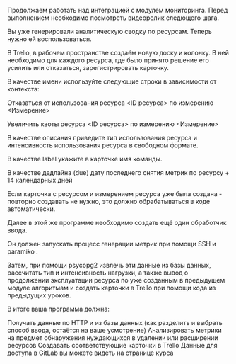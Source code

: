 Продолжаем работать над интеграцией с модулем мониторинга. Перед выполнением необходимо посмотреть видеоролик следющего шага.

Вы уже генерировали аналитическую сводку по ресурсам. Теперь нужно ей воспользоваться.

В Trello, в рабочем пространстве создаём новую доску и колонку. В ней необходимо для каждого ресурса, где было принято решение его усилить или отказаться, зарегистрировать карточку.

В качестве имени используйте следующие строки в зависимости от контекста:

Отказаться от использования ресурса <ID ресурса> по измерению <Измерение>

Увеличить квоты ресурса <ID ресурса> по измерению <Измерение>

В качестве описания приведите тип использования ресурса и интенсивность использования ресурса в свободном формате.

В качестве label укажите в карточке имя команды.

В качестве дедлайна (due) дату последнего снятия метрик по ресурсу + 14 календарных дней

Если карточка с ресурсом и измерением ресурса уже была создана - повторно создавать не нужно, это должно обрабатываться в коде автоматически.

Далее в этой же программе необходимо создать ещё один обработчик ввода.

Он должен запускать процесс генерации метрик при помощи SSH и paramiko .

Затем, при помощи psycopg2 извлечь эти данные из базы данных, рассчитать  тип и интенсивность нагрузки, а также вывод о продолжении эксплуатации ресурса по уже созданным в предыдущем модуле алгоритмам и создать карточки в Trello при помощи кода из предыдущих уроков.

В итоге ваша программа должна:

Получать данные по HTTP и из базы данных (как разделить и выбрать способ ввода, остаётся на ваше усмотрение)
Анализировать метрики на предмет обнаружения нуждающихся в удалении или расширении ресурсов
Создавать соответствующие карточки в Trello
Данные для доступа в GitLab вы можете видеть на странице курса